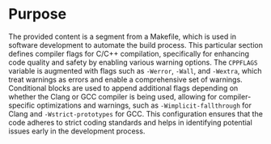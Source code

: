 # Purpose
The provided content is a segment from a Makefile, which is used in software development to automate the build process. This particular section defines compiler flags for C/C++ compilation, specifically for enhancing code quality and safety by enabling various warning options. The `CPPFLAGS` variable is augmented with flags such as `-Werror`, `-Wall`, and `-Wextra`, which treat warnings as errors and enable a comprehensive set of warnings. Conditional blocks are used to append additional flags depending on whether the Clang or GCC compiler is being used, allowing for compiler-specific optimizations and warnings, such as `-Wimplicit-fallthrough` for Clang and `-Wstrict-prototypes` for GCC. This configuration ensures that the code adheres to strict coding standards and helps in identifying potential issues early in the development process.
